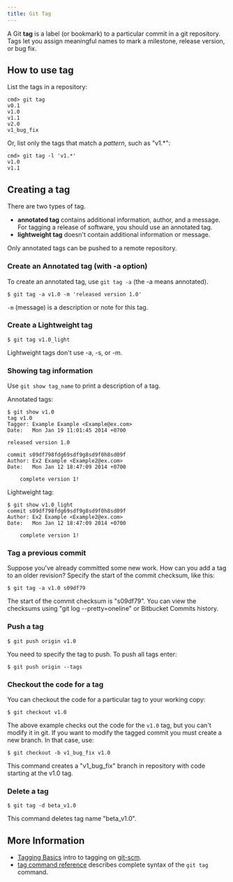```yaml
---
title: Git Tag
---
```


A Git **tag** is a label (or bookmark) to a particular commit in a git repository. Tags let you assign meaningful names to mark a milestone, release version, or bug fix. 

## How to use tag

List the tags in a repository:
```
cmd> git tag
v0.1
v1.0
v1.1
v2.0
v1_bug_fix
```
Or, list only the tags that match a *pattern*, such as "v1.*":
```
cmd> git tag -l 'v1.*'
v1.0
v1.1
```

## Creating a tag

There are two types of tag. 
* **annotated tag** contains additional information, author, and a message. For tagging a release of software, you should use an annotated tag.
* **lightweight tag** doesn't contain additional information or message.

Only annotated tags can be pushed to a remote repository.

### Create an Annotated tag (with -a option)

To create an annotated tag, use `git tag -a` (the -a means annotated).
```
$ git tag -a v1.0 -m 'released version 1.0'
```

`-m` (message) is a description or note for this tag.

### Create a Lightweight tag
```
$ git tag v1.0_light
```
Lightweight tags don't use -a, -s, or -m.

### Showing tag information
Use `git show tag_name` to print a description of a tag.

Annotated tags:
```
$ git show v1.0
tag v1.0
Tagger: Example Example <Example@ex.com>
Date:   Mon Jan 19 11:01:45 2014 +0700

released version 1.0

commit s09df798fdg69sdf9g8sd9f0h8sd09f
Author: Ex2 Example <Example2@ex.com>
Date:   Mon Jan 12 18:47:09 2014 +0700

    complete version 1!
```

Lightweight tag:
```
$ git show v1.0_light
commit s09df798fdg69sdf9g8sd9f0h8sd09f
Author: Ex2 Example <Example2@ex.com>
Date:   Mon Jan 12 18:47:09 2014 +0700

    complete version 1!
```

### Tag a previous commit 

Suppose you've already committed some new work.  How can you add a tag to an older revision?  Specify the start of the commit checksum, like this:
```
$ git tag -a v1.0 s09df79
```
The start of the commit checksum is "s09df79".  You can view the checksums using "git log --pretty=oneline" or Bitbucket Commits history.

### Push a tag
```
$ git push origin v1.0
```
You need to specify the tag to push. To push all tags enter:
```
$ git push origin --tags
```

### Checkout the code for a tag
You can checkout the code for a particular tag to your working copy:
```
$ git checkout v1.0
```
The above example checks out the code for the `v1.0` tag, but you can't modify it in git.
If you want to modify the tagged commit you must create a new branch.  In that case, use:
```
$ git checkout -b v1_bug_fix v1.0
```
This command creates a "v1_bug_fix" branch in repository with code starting at the v1.0 tag.

### Delete a tag
```
$ git tag -d beta_v1.0
```
This command deletes tag name "beta_v1.0".

## More Information
* [Tagging Basics](http://git-scm.com/book/en/v2/Git-Basics-Tagging) intro to tagging on [git-scm](http://git-scm.com).
* [tag command reference](http://git-scm.com/docs/git-tag) describes complete syntax of the `git tag` command.
